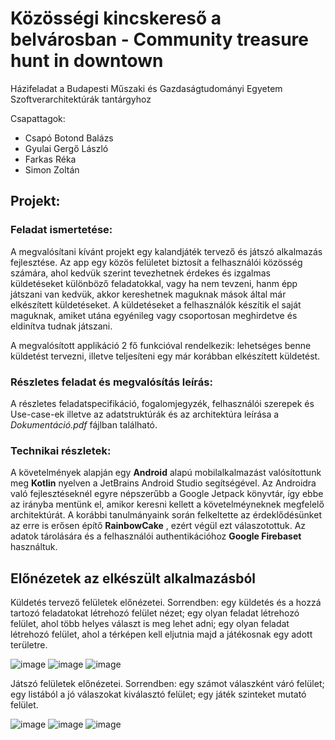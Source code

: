 # Közösségi kincskereső a belvárosban - Community treasure hunt in downtown
Házifeladat a Budapesti Műszaki és Gazdaságtudományi Egyetem Szoftverarchitektúrák tantárgyhoz

Csapattagok:
 - Csapó Botond Balázs
 - Gyulai Gergő László
 - Farkas Réka
 - Simon Zoltán

## Projekt:
### Feladat ismertetése:
A megvalósítani kívánt projekt egy kalandjáték tervező és játszó alkalmazás fejlesztése. Az app egy közös felületet biztosít 
a felhasználói közösség számára, ahol kedvük szerint tevezhetnek érdekes és izgalmas küldetéseket különböző feladatokkal, 
vagy ha nem tevzeni, hanm épp játszani van kedvük, akkor kereshetnek maguknak mások által már elkészített küldetéseket. 
A küldetéseket a felhasználók készítik el saját maguknak, amiket utána egyénileg vagy csoportosan meghirdetve és eldinítva tudnak játszani.

A megvalósított applikáció 2 fő funkcióval rendelkezik: lehetséges benne küldetést tervezni,
illetve teljesíteni egy már korábban elkészített küldetést.

### Részletes feladat és megvalósítás leírás:
A részletes feladatspecifikáció, fogalomjegyzék, felhasználói szerepek és Use-case-ek illetve az adatstruktúrák és az architektúra leírása a _Dokumentáció.pdf_ fájlban található.

### Technikai részletek:
A követelmények alapján egy **Android** alapú mobilalkalmazást valósítottunk meg **Kotlin** nyelven a JetBrains Android Studio segítségével.
Az Androidra való fejlesztéseknél egyre népszerűbb a Google Jetpack könyvtár, így ebbe az irányba mentünk el, amikor keresni kellett a követelméyneknek megfelelő architektúrát.
A korábbi tanulmányaink során felkeltette az érdeklődésünket az erre is erősen építő **RainbowCake** , ezért végül ezt válaszotottuk.
Az adatok tárolására és a felhasználói authentikációhoz **Google Firebaset** használtuk. 

## Előnézetek az elkészült alkalmazásból
Küldetés tervező felületek előnézetei. Sorrendben: 
egy küldetés és a hozzá tartozó feladatokat létrehozó felület nézet; 
egy olyan feladat létrehozó felület, ahol több helyes választ is meg lehet adni; 
egy olyan feladat létrehozó felület, ahol a térképen kell eljutnia majd a játékosnak egy adott területre. 

![image](https://github.com/zeef69/szoftarch-kozkincsker/assets/78967605/ba537667-e7cd-4f82-842d-1269820b4f9c)
![image](https://github.com/zeef69/szoftarch-kozkincsker/assets/78967605/e755250c-ed11-4a14-89eb-6801f619b28b)
![image](https://github.com/zeef69/szoftarch-kozkincsker/assets/78967605/38fccc77-abef-498f-a661-9f1b84b49040)

Játszó felületek előnézetei. Sorrendben:
egy számot válaszként váró felület;
egy listából a jó válaszokat kiválasztó felület;
egy játék szinteket mutató felület.

![image](https://github.com/zeef69/szoftarch-kozkincsker/assets/78967605/e3406a78-2ad2-4159-8c37-c975a9acdc03)
![image](https://github.com/zeef69/szoftarch-kozkincsker/assets/78967605/b6109b94-d742-4e10-aab6-054b54ddcc0f)
![image](https://github.com/zeef69/szoftarch-kozkincsker/assets/78967605/02a70678-bcb8-406f-aab0-0e4392b8bf75)

